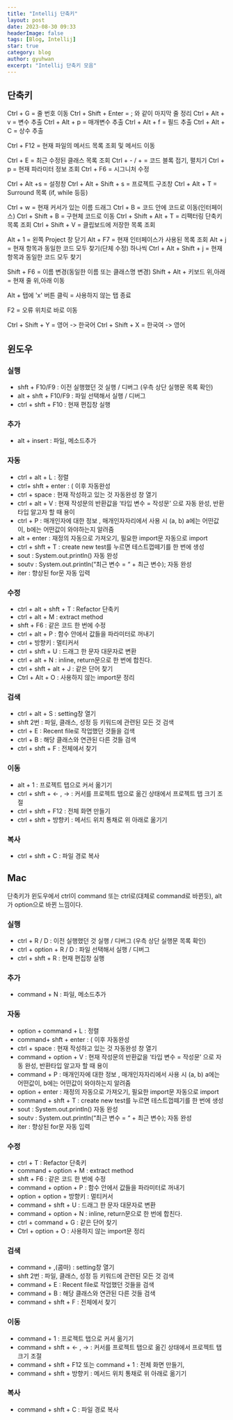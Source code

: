 ```yaml
---
title: "Intellij 단축키"
layout: post
date: 2023-08-30 09:33
headerImage: false
tags: [Blog, Intellij]
star: true
category: blog
author: gyuhwan
excerpt: "Intellij 단축키 모음"
---
```




## 단축키

Ctrl + G = 줄 번호 이동
Ctrl + Shift + Enter  = ; 와 같이 마지막 줄 정리
Ctrl + Alt + v = 변수 추출
Ctrl + Alt + p = 매개변수 추출
Ctrl + Alt + f = 필드 추출
Ctrl + Alt + C = 상수 추출

Ctrl + F12 = 현재 파일의 메서드 목록 조회 및 메서드 이동

Ctrl + E = 최근 수정된 클래스 목록 조회
Ctrl + - / + = 코드 블록 접기, 펼치기
Ctrl + p = 현재 파라미터 정보 조회
Ctrl + F6 = 시그니처 수정

Ctrl + Alt +s = 설정창
Ctrl + Alt + Shift + s = 프로젝트 구조창
Ctrl + Alt + T = Surround 목록 (if, while 등등)

Ctrl + w = 현재 커서가 있는 이름 드래그
Ctrl + B = 코드 안에 코드로 이동(인터페이스)
Ctrl + Shift + B = 구현체 코드로 이동
Ctrl + Shift + Alt + T = 리팩터링 단축키 목록 조회
Ctrl + Shift + V = 클립보드에 저장한 목록 조회

Alt + 1 = 왼쪽 Project 창 닫기
Alt + F7 = 현재 인터페이스가 사용된 목록 조회
Alt + j = 현재 항목과 동일한 코드 모두 찾기(단체 수정) 하나씩
Ctrl + Alt + Shift + j = 현재 항목과 동일한 코드 모두 찾기

Shift + F6 = 이름 변경(동일한 이름 또는 클래스명 변경)
Shift + Alt + 키보드 위,아래 = 현재 줄 위,아래 이동

Alt + 탭에 'x' 버튼 클릭 = 사용하지 않는 탭 종료

F2 = 오류 위치로 바로 이동

Ctrl + Shift + Y = 영어 -> 한국어
Ctrl + Shift + X = 한국여 -> 영어

 

 

## **윈도우** 



### **실행**

- shft +      F10/F9 : 이전 실행했던 것 실행 / 디버그 (우측 상단 실행문 목록 확인)
- alt + shft      + F10/F9 : 파일 선택해서 실행 / 디버그
- ctrl + shft      + F10 : 현재 편집창 실행

### **추가**

- alt +      insert : 파일, 메소드추가

### **자동** 

- ctrl + alt      + L : 정렬
- ctrl+ shft      + enter : ( 이후 자동완성
- ctrl +      space : 현재 작성하고 있는 것 자동완성 창 열기
- ctrl + alt      + V : 현재 작성문의 반환값을 ‘타입 변수 = 작성문’ 으로 자동 완성, 반환타입 알고자 할 때 용이
- ctrl + P :      매개인자에 대한 정보 , 매개인자자리에서 사용 시 (a, b) a에는 어떤값이, b에는 어떤값이 와야하는지 알려줌
- alt + enter      : 재정의 자동으로 가져오기, 필요한 import문 자동으로 import
- ctrl + shft      + T : create new test를 누르면 테스트껍떼기를 한 번에 생성
- sout :      System.out.println() 자동 완성
- soutv :      System.out.println(“최근 변수 = “ + 최근 변수); 자동 완성
- iter : 향상된      for문 자동 입력

 

### **수정** 

- ctrl + alt      + shft + T : Refactor 단축키
- ctrl + alt      + M : extract method
- shft + F6 :      같은 코드 한 번에 수정
- ctrl + alt      + P : 함수 안에서 값들을 파라미터로 꺼내기
- ctrl + 방향키      : 멀티커서
- ctrl + shft      + U : 드래그 한 문자 대문자로 변환
- ctrl + alt      + N : inline, return문으로 한 번에 합친다.
- ctrl + shft      + alt + J : 같은 단어 찾기
- Ctrl + Alt      + O : 사용하지 않는 import문 정리

 

### **검색** 

- ctrl + alt      + S : setting창 열기
- shft 2번 :      파일, 클래스, 성정 등 키워드에 관련된 모든 것 검색
- ctrl + E :      Recent file로 작업했던 것들을 검색
- ctrl + B :      해당 클래스와 연관된 다른 것들 검색
- ctrl + shft      + F : 전체에서 찾기

 

### **이동** 

- alt + 1 :      프로젝트 탭으로 커서 옮기기
- ctrl + shft      + <- , -> : 커서를 프로젝트 탭으로 옮긴 상태에서 프로젝트 탭 크기 조절
- ctrl + shft      + F12 : 전체 화면 만들기
- ctrl + shft      + 방향키 : 메서드 위치 통채로 위 아래로 옮기기

 

### **복사**

- ctrl + shft      + C : 파일 경로 복사

 

## **Mac** 

단축키가 윈도우에서 ctrl이 command 또는 ctrl로(대체로 command로 바뀐듯), alt가 option으로 바뀐 느낌이다.

 

### **실행**

- ctrl + R /      D : 이전 실행했던 것 실행 / 디버그 (우측 상단 실행문 목록 확인)
- ctrl +      option + R / D : 파일 선택해서 실행 / 디버그
- ctrl + shft      + R : 현재 편집창 실행

 

### **추가** 

- command + N      : 파일, 메소드추가

 

### **자동** 

- option +      command + L : 정렬
- command+      shft + enter : ( 이후 자동완성
- ctrl +      space : 현재 작성하고 있는 것 자동완성 창 열기
- command +      option + V : 현재 작성문의 반환값을 ‘타입 변수 = 작성문’ 으로 자동 완성, 반환타입 알고자 할 때 용이
- command + P      : 매개인자에 대한 정보 , 매개인자자리에서 사용 시 (a, b) a에는 어떤값이, b에는 어떤값이 와야하는지 알려줌
- option +      enter : 재정의 자동으로 가져오기, 필요한 import문 자동으로 import
- command +      shft + T : create new test를 누르면 테스트껍떼기를 한 번에 생성
- sout :      System.out.println() 자동 완성
- soutv :      System.out.println(“최근 변수 = “ + 최근 변수); 자동 완성
- iter : 향상된      for문 자동 입력

 

### **수정** 

- ctrl + T :      Refactor 단축키
- command +      option + M : extract method
- shft + F6 :      같은 코드 한 번에 수정
- command +      option + P : 함수 안에서 값들을 파라미터로 꺼내기
- option +      option + 방향키 : 멀티커서
- command +      shft + U : 드래그 한 문자 대문자로 변환
- command +      option + N : inline, return문으로 한 번에 합친다.
- ctrl +      command + G : 같은 단어 찾기
- Ctrl +      option + O : 사용하지 않는 import문 정리

 

### **검색** 

- command +      ,(콤마) : setting창 열기
- shft 2번 :      파일, 클래스, 성정 등 키워드에 관련된 모든 것 검색
- command + E      : Recent file로 작업했던 것들을 검색
- command + B      : 해당 클래스와 연관된 다른 것들 검색
- command +      shft + F : 전체에서 찾기

 

### **이동** 

- command + 1      : 프로젝트 탭으로 커서 옮기기
- command +      shft + <- , -> : 커서를 프로젝트 탭으로 옮긴 상태에서 프로젝트 탭 크기 조절
- command +      shft + F12 또는 command + 1 : 전체 화면 만들기,
- command +      shft + 방향키 : 메서드 위치 통채로 위 아래로 옮기기

 

### **복사**

- command +      shft + C : 파일 경로 복사